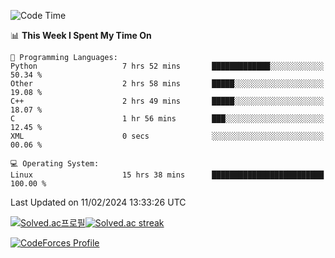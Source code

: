 
<!--START_SECTION:waka-->
![Code Time](http://img.shields.io/badge/Code%20Time-3%2C260%20hrs%202%20mins-blue)

📊 **This Week I Spent My Time On** 

```text
💬 Programming Languages: 
Python                   7 hrs 52 mins       █████████████░░░░░░░░░░░░   50.34 % 
Other                    2 hrs 58 mins       █████░░░░░░░░░░░░░░░░░░░░   19.08 % 
C++                      2 hrs 49 mins       █████░░░░░░░░░░░░░░░░░░░░   18.07 % 
C                        1 hr 56 mins        ███░░░░░░░░░░░░░░░░░░░░░░   12.45 % 
XML                      0 secs              ░░░░░░░░░░░░░░░░░░░░░░░░░   00.06 % 

💻 Operating System: 
Linux                    15 hrs 38 mins      █████████████████████████   100.00 % 
```


 Last Updated on 11/02/2024 13:33:26 UTC
<!--END_SECTION:waka-->


[![Solved.ac프로필](http://mazassumnida.wtf/api/generate_badge?boj=hckim96)](https://solved.ac/hckim96)[![Solved.ac streak](http://mazandi.herokuapp.com/api?handle=hckim96&theme=dark)](https://solved.ac/hckim96)


[![CodeForces Profile](https://cf.leed.at?id=hckim96)](https://codeforces.com/profile/hckim96)


